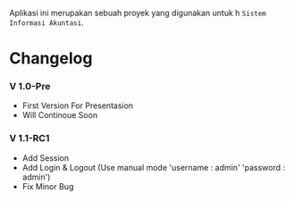 Aplikasi ini merupakan sebuah proyek yang digunakan untuk h `Sistem Informasi Akuntasi`.



# Changelog

### V 1.0-Pre
* First Version For Presentasion
* Will Continoue Soon

### V 1.1-RC1
* Add Session
* Add Login & Logout (Use manual mode 'username : admin' 'password : admin')
* Fix Minor Bug


